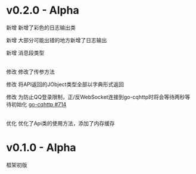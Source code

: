# v0.2.0 - Alpha
新增 新增了彩色的日志输出类

新增 大部分可能出错的地方新增了日志输出

新增 消息段类型

<br>
修改 修改了传参方法

修改 将API返回的JObject类型全部以字典形式返回

修改 为防止QQ登录限制，正/反WebSocket连接到go-cqhttp时将会等待两秒等待初始化 [go-cqhttp #714](https://github.com/Mrs4s/go-cqhttp/issues/714)

<br>
优化 优化了Api类的使用方法，添加了内存缓存

# v0.1.0 - Alpha

框架初版